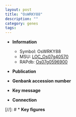```yaml
---
layout: post
title: "OsWRKY88"
description: ""
category: genes
tags: 
---
```


* **Information**  
    + Symbol: OsWRKY88  
    + MSU: [LOC_Os07g40570](http://rice.uga.edu/cgi-bin/ORF_infopage.cgi?orf=LOC_Os07g40570)  
    + RAPdb: [Os07g0596900](http://rapdb.dna.affrc.go.jp/viewer/gbrowse_details/irgsp1?name=Os07g0596900)  

* **Publication**  

* **Genbank accession number**  

* **Key message**  

* **Connection**  

[//]: # * **Key figures**  


